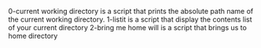 0-current working directory is a script that prints the absolute path name of the current working directory.
1-listit is a script that display the contents list of your current directory
2-bring me home will is a script that brings us to home directory
